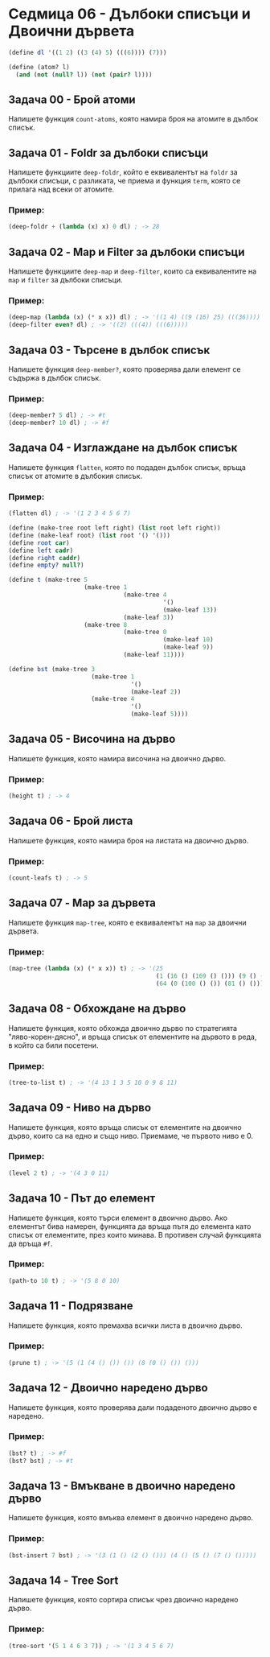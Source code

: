 # Седмица 06 - Дълбоки списъци и Двоични дървета

```scheme
(define dl '((1 2) ((3 (4) 5) (((6)))) (7)))

(define (atom? l)
  (and (not (null? l)) (not (pair? l))))
```

## Задача 00 - Брой атоми
Напишете функция `count-atoms`, която намира броя на атомите в дълбок списък.

## Задача 01 - Foldr за дълбоки списъци
Напишете функциите `deep-foldr`, който е еквивалентът на `foldr` за дълбоки списъци, с разликата, че приема и функция `term`, която се прилага над всеки от атомите.

### Пример:
```scheme
(deep-foldr + (lambda (x) x) 0 dl) ; -> 28
```

## Задача 02 - Map и Filter за дълбоки списъци
Напишете функциите `deep-map` и `deep-filter`, които са еквивалентите на `map` и `filter` за дълбоки списъци.

### Пример:
```scheme
(deep-map (lambda (x) (* x x)) dl) ; -> '((1 4) ((9 (16) 25) (((36)))) (49))
(deep-filter even? dl) ; -> '((2) (((4)) (((6)))))
```

## Задача 03 - Търсене в дълбок списък
Напишете функция `deep-member?`, която проверява дали елемент се съдържа в дълбок списък.

### Пример:
```scheme
(deep-member? 5 dl) ; -> #t
(deep-member? 10 dl) ; -> #f
```

## Задача 04 - Изглаждане на дълбок списък
Напишете функция `flatten`, която по подаден дълбок списък, връща списък от атомите в дълбокия списък.

### Пример:
```scheme
(flatten dl) ; -> '(1 2 3 4 5 6 7)
```

```scheme
(define (make-tree root left right) (list root left right))
(define (make-leaf root) (list root '() '()))
(define root car)
(define left cadr)
(define right caddr)
(define empty? null?)

(define t (make-tree 5
                     (make-tree 1
                                (make-tree 4
                                           '()
                                           (make-leaf 13))
                                (make-leaf 3))
                     (make-tree 8
                                (make-tree 0
                                           (make-leaf 10)
                                           (make-leaf 9))
                                (make-leaf 11))))

(define bst (make-tree 3
                       (make-tree 1
                                  '()
                                  (make-leaf 2))
                       (make-tree 4
                                  '()
                                  (make-leaf 5))))
```

## Задача 05 - Височина на дърво
Напишете функция, която намира височина на двоично дърво.

### Пример:
```scheme
(height t) ; -> 4
```

## Задача 06 - Брой листа
Напишете функция, която намира броя на листата на двоично дърво.

### Пример:
```scheme
(count-leafs t) ; -> 5
```

## Задача 07 - Map за дървета
Напишете функция `map-tree`, която е еквивалентът на `map` за двоични дървета.

### Пример:
```scheme
(map-tree (lambda (x) (* x x)) t) ; -> '(25
                                         (1 (16 () (169 () ())) (9 () ()))
                                         (64 (0 (100 () ()) (81 () ())) (121 () ())))
```

## Задача 08 - Обхождане на дърво
Напишете функция, която обхожда двоично дърво по стратегията "ляво-корен-дясно", и връща списък от елементите на дървото в реда, в който са били посетени.

### Пример:
```scheme
(tree-to-list t) ; -> '(4 13 1 3 5 10 0 9 8 11)
```

## Задача 09 - Ниво на дърво
Напишете функция, която връща списък от елементите на двоично дърво, които са на едно и също ниво. Приемаме, че първото ниво е 0.

### Пример:
```scheme
(level 2 t) ; -> '(4 3 0 11)
```

## Задача 10 - Път до елемент
Напишете функция, която търси елемент в двоично дърво. Ако елементът бива намерен, функцията да връща пътя до елемента като списък от елементите, през които минава. В противен случай функцията да връща `#f`.

### Пример:
```scheme
(path-to 10 t) ; -> '(5 8 0 10)
```

## Задача 11 - Подрязване
Напишете функция, която премахва всички листа в двоично дърво.

### Пример:
```scheme
(prune t) ; -> '(5 (1 (4 () ()) ()) (8 (0 () ()) ()))
```

## Задача 12 - Двоично наредено дърво
Напишете функция, която проверява дали подаденото двоично дърво е наредено.

### Пример:
```scheme
(bst? t) ; -> #f
(bst? bst) ; -> #t
```

## Задача 13 - Вмъкване в двоично наредено дърво
Напишете функция, която вмъква елемент в двоично наредено дърво.

### Пример:
```scheme
(bst-insert 7 bst) ; -> '(3 (1 () (2 () ())) (4 () (5 () (7 () ()))))
```

## Задача 14 - Tree Sort
Напишете функция, която сортира списък чрез двоично наредено дърво.

### Пример:
```scheme
(tree-sort '(5 1 4 6 3 7)) ; -> '(1 3 4 5 6 7)
```